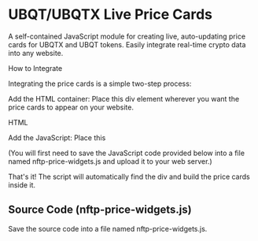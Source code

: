 # UBQT/UBQTX Live Price Cards
A self-contained JavaScript module for creating live, auto-updating price cards for UBQTX and UBQT tokens. Easily integrate real-time crypto data into any website.

How to Integrate

Integrating the price cards is a simple two-step process:

Add the HTML container: Place this div element wherever you want the price cards to appear on your website.

HTML

<div id="nftp-price-widgets"></div>
Add the JavaScript: Place this <script> tag just before the closing </body> tag of your website.

HTML

<script src="https://path/to/your/nftp-price-widgets.js"></script> 
(You will first need to save the JavaScript code provided below into a file named nftp-price-widgets.js and upload it to your web server.)

That's it! The script will automatically find the div and build the price cards inside it.

## Source Code (nftp-price-widgets.js)
Save the source code into a file named nftp-price-widgets.js.
